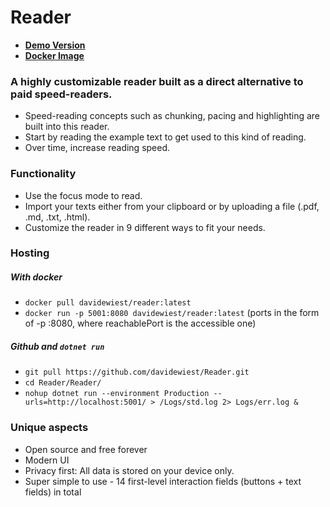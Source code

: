 # Reader
- **[Demo Version](https://reader.davidewiest.com/)**
- **[Docker Image](https://hub.docker.com/r/davidewiest/reader)**

### A highly customizable reader built as a direct alternative to paid speed-readers.
- Speed-reading concepts such as chunking, pacing and highlighting are built into this reader.
- Start by reading the example text to get used to this kind of reading.
- Over time, increase reading speed.
### Functionality
- Use the focus mode to read.
- Import your texts either from your clipboard or by uploading a file (.pdf, .md, .txt, .html).
- Customize the reader in 9 different ways to fit your needs.

### Hosting
##### With docker
- `docker pull davidewiest/reader:latest`
- `docker run -p 5001:8080 davidewiest/reader:latest` (ports in the form of -p <reachablePort>:8080, where reachablePort is the accessible one)

##### Github and `dotnet run`
- `git pull https://github.com/davidewiest/Reader.git`
- `cd Reader/Reader/`
- `nohup dotnet run --environment Production --urls=http://localhost:5001/ > /Logs/std.log 2> Logs/err.log &`

### Unique aspects
- Open source and free forever
- Modern UI
- Privacy first: All data is stored on your device only.
- Super simple to use - 14 first-level interaction fields (buttons + text fields) in total
